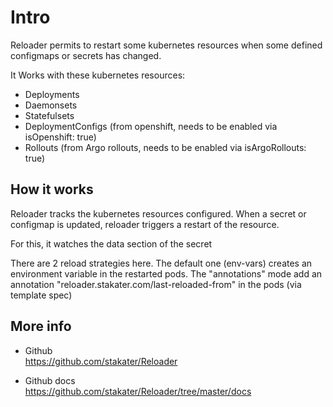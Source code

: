 # Intro

Reloader permits to restart some kubernetes resources when some defined configmaps or secrets has changed.

It Works with these kubernetes resources:

- Deployments
- Daemonsets
- Statefulsets
- DeploymentConfigs (from openshift, needs to be enabled via isOpenshift: true)
- Rollouts (from Argo rollouts, needs to be enabled via isArgoRollouts: true)

## How it works

Reloader tracks the kubernetes resources configured. When a secret or configmap is updated, reloader triggers a restart of the resource.

For this, it watches the data section of the secret

There are 2 reload strategies here. The default one (env-vars) creates an environment variable in the restarted pods. The "annotations" mode add an annotation "reloader.stakater.com/last-reloaded-from" in the pods (via template spec)

## More info

- Github  
<https://github.com/stakater/Reloader>

- Github docs  
<https://github.com/stakater/Reloader/tree/master/docs>
